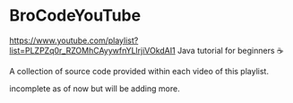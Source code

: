 # BroCodeYouTube
https://www.youtube.com/playlist?list=PLZPZq0r_RZOMhCAyywfnYLlrjiVOkdAI1 Java tutorial for beginners ☕

A collection of source code provided within each video of this playlist.

incomplete as of now but will be adding more.
